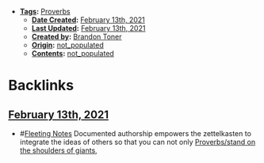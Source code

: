 - **[Tags](<../Tags.md>):** [Proverbs](<../Proverbs.md>)
    - **[Date Created](<../Date Created.md>):** [February 13th, 2021](<../February 13th, 2021.md>)
    - **[Last Updated](<../Last Updated.md>):** [February 13th, 2021](<../February 13th, 2021.md>)
    - **[Created by](<../Created by.md>):** [Brandon Toner](<../Brandon Toner.md>)
    - **[Origin](<../Origin.md>):** [not_populated](<../not_populated.md>)
    - **[Contents](<../Contents.md>):** [not_populated](<../not_populated.md>)

# Backlinks
## [February 13th, 2021](<February 13th, 2021.md>)
- #[Fleeting Notes](<../Fleeting Notes.md>) Documented authorship empowers the zettelkasten to integrate the ideas of others so that you can not only [Proverbs/stand on the shoulders of giants](<../Proverbs/stand on the shoulders of giants.md>),

